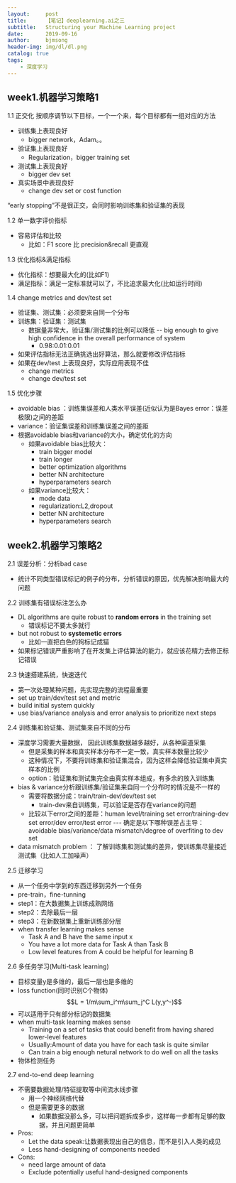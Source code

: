 ```yaml
---
layout:     post
title:      【笔记】deeplearning.ai之三
subtitle:   Structuring your Machine Learning project
date:       2019-09-16
author:     bjmsong
header-img: img/dl/dl.png
catalog: true
tags:
    - 深度学习
---
```



## week1.机器学习策略1
1.1 正交化 
按顺序调节以下目标，一个一个来，每个目标都有一组对应的方法
- 训练集上表现良好
    - bigger network，Adam。。
- 验证集上表现良好
    - Regularization，bigger training set
- 测试集上表现良好
    - bigger dev set
- 真实场景中表现良好
    - change dev set or cost function

“early stopping”不是很正交，会同时影响训练集和验证集的表现

1.2 单一数字评价指标
- 容易评估和比较
    - 比如：F1 score 比 precision&recall 更直观

1.3 优化指标&满足指标
- 优化指标：想要最大化的(比如F1)
- 满足指标：满足一定标准就可以了，不比追求最大化(比如运行时间)

1.4 change metrics and dev/test set
- 验证集、测试集：必须要来自同一个分布
- 训练集：验证集：测试集
    - 数据量非常大，验证集/测试集的比例可以降低 -- big enough to give high confidence in the overall performance of system
        - 0.98:0.01:0.01
- 如果评估指标无法正确挑选出好算法，那么就要修改评估指标
- 如果在dev/test 上表现良好，实际应用表现不佳
    - change metrics 
    - change dev/test set

1.5 优化步骤
- avoidable bias ：训练集误差和人类水平误差(近似认为是Bayes error：误差极限)之间的差距
- variance：验证集误差和训练集误差之间的差距
- 根据avoidable bias和variance的大小，确定优化的方向
    - 如果avoidable bias比较大：
        - train bigger model
        - train longer
        - better optimization algorithms
        - better NN architecture
        - hyperparameters search
    - 如果variance比较大：
        - mode data
        - regularization:L2,dropout
        - better NN architecture
        - hyperparameters search

## week2.机器学习策略2
2.1 误差分析：分析bad case
- 统计不同类型错误标记的例子的分布，分析错误的原因，优先解决影响最大的问题

2.2 训练集有错误标注怎么办
- DL algorithms are quite robust to **random errors** in the training set
    - 错误标记不要太多就行
- but not robust to **systemetic errors** 
    - 比如一直把白色的狗标记成猫
- 如果标记错误严重影响了在开发集上评估算法的能力，就应该花精力去修正标记错误

2.3 快速搭建系统，快速迭代
- 第一次处理某种问题，先实现完整的流程最重要
- set up train/dev/test set and metric
- build initial system quickly
- use bias/variance analysis and error analysis to prioritize next steps

2.4 训练集和验证集、测试集来自不同的分布
- 深度学习需要大量数据， 因此训练集数据越多越好，从各种渠道采集
    - 但是采集的样本和真实样本分布不一定一致，真实样本数量比较少
    - 这种情况下，不要将训练集和验证集混合，因为这样会降低验证集中真实样本的比例
    - option：验证集和测试集完全由真实样本组成，有多余的放入训练集
- bias & variance分析跟训练集/验证集来自同一个分布时的情况是不一样的
    - 需要将数据分成：train/train-dev/dev/test set
        - train-dev来自训练集，可以验证是否存在variance的问题
    - 比较以下error之间的差距：human level/training set error/training-dev set error/dev error/test error 
        --- 确定是以下哪种误差占主导：avoidable bias/variance/data mismatch/degree of overfiting to dev set
- data mismatch problem ： 了解训练集和测试集的差异，使训练集尽量接近测试集（比如人工加噪声）

2.5 迁移学习
- 从一个任务中学到的东西迁移到另外一个任务
- pre-train，fine-tunning
- step1：在大数据集上训练成熟网络
- step2：去除最后一层
- step3：在新数据集上重新训练部分层
- when transfer learning makes sense
    - Task A and B have the same input x
    - You have a lot more data for Task A than Task B
    - Low level features from A could be helpful for learning B

2.6 多任务学习(Multi-task learning)
- 目标变量y是多维的，最后一层也是多维的
- loss function(同时识别C个物体)
    $$L = 1/m\sum_i^m\sum_j^C L(y,y^-)$$ 
- 可以适用于只有部分标记的数据集
- when multi-task learning makes sense
    - Training on a set of tasks that could benefit from having shared lower-level features
    - Usually:Amount of data you have for each task is quite similar
    - Can train a big enough netural network to do well on all the tasks
- 物体检测任务

2.7 end-to-end deep learning
- 不需要数据处理/特征提取等中间流水线步骤
    - 用一个神经网络代替
    - 但是需要更多的数据
        - 如果数据没那么多，可以把问题拆成多步，这样每一步都有足够的数据，并且问题更简单
- Pros:
    - Let the data speak:让数据表现出自己的信息，而不是引入人类的成见
    - Less hand-designing of components needed
- Cons:
    - need large amount of data
    - Exclude potentially useful hand-designed components

